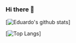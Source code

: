 ### Hi there 👋

[![Eduardo's github stats](https://github-readme-stats.vercel.app/api?username=EduardoSilva088&&hide=issues,contributs&count_private=true&show_icons=true&theme=radical&include_all_commits=true)]

[![Top Langs](https://github-readme-stats.vercel.app/api/top-langs/?username=EduardoSilva088&layout=compact&theme=radical)]


<!--
**EduardoSilva088/EduardoSilva088** is a ✨ _special_ ✨ repository because its `README.md` (this file) appears on your GitHub profile.

Here are some ideas to get you started:

- 🔭 I’m currently working on ...
- 🌱 I’m currently learning ...
- 👯 I’m looking to collaborate on ...
- 🤔 I’m looking for help with ...
- 💬 Ask me about ...
- 📫 How to reach me: ...
- 😄 Pronouns: ...
- ⚡ Fun fact: ...
-->
